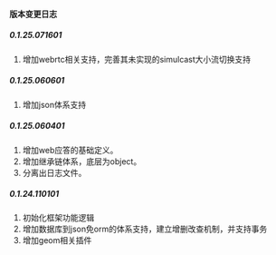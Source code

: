 #### 版本变更日志
##### 0.1.25.071601
1. 增加webrtc相关支持，完善其未实现的simulcast大小流切换支持

##### 0.1.25.060601
1. 增加json体系支持

##### 0.1.25.060401
1. 增加web应答的基础定义。
2. 增加继承链体系，底层为object。
3. 分离出日志文件。

##### 0.1.24.110101
1. 初始化框架功能逻辑
2. 增加数据库到json免orm的体系支持，建立增删改查机制，并支持事务
3. 增加geom相关插件


